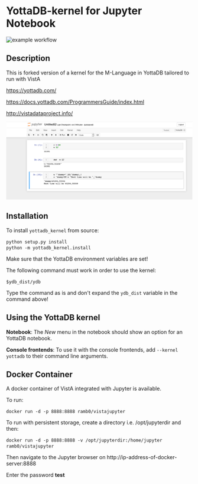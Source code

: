 # YottaDB-kernel for Jupyter Notebook

![example workflow](https://github.com/RamSailopal/yottadb_kernel/actions/workflows/deploy.yml/badge.svg)

## Description

This is forked version of a kernel for the M-Language in YottaDB tailored to run with VistA

https://yottadb.com/

https://docs.yottadb.com/ProgrammersGuide/index.html

http://vistadataproject.info/

![Beispiel](yottadb-screenshot.png)

## Installation

To install `yottadb_kernel` from source:

```
python setup.py install
python -m yottadb_kernel.install
```

Make sure that the YottaDB environment variables are set!

The following command must work in order to use the kernel:

```
$ydb_dist/ydb
```

Type the command as is and don't expand the `ydb_dist` variable in the
command above!

## Using the YottaDB kernel

**Notebook**: The *New* menu in the notebook should show an option for an
YottaDB notebook.

**Console frontends**: To use it with the console frontends, add
`--kernel yottadb` to their command line arguments.

## Docker Container

A docker container of VistA integrated with Jupyter is available. 

To run:

    docker run -d -p 8888:8888 ramb0/vistajupyter
  
To run with persistent storage, create a directory i.e. /opt/jupyterdir and then:

    docker run -d -p 8888:8888 -v /opt/jupyterdir:/home/jupyter ramb0/vistajupyter
    
Then navigate to the Jupyter browser on http://ip-address-of-docker-server:8888
  
Enter the password **test**

